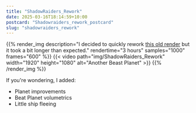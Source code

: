 ```yaml
---
title: "ShadowRaiders_Rework"
date: 2025-03-16T18:14:59+10:00
postcard: "Shadowraiders_rework_postcard"
slug: "shadowraiders_rework"
---
```


{{% render_img
  description="I decided to quickly rework [this old render](/content/renders/2020-05-13_ShadowRaiders/index.md) but it took a bit longer than expected."
  rendertime="3 hours"
  samples="1000"
  frames="600"
%}}
{{< video path="img/ShadowRaiders_Rework" width="1920" height="1080" alt="Another Beast Planet" >}}
{{% /render_img %}}

If you're wondering, I added:
- Planet improvements  
- Beat Planet volumetrics  
- Little ship fleeing  